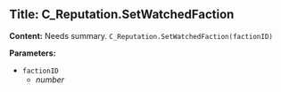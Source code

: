## Title: C_Reputation.SetWatchedFaction

**Content:**
Needs summary.
`C_Reputation.SetWatchedFaction(factionID)`

**Parameters:**
- `factionID`
  - *number*